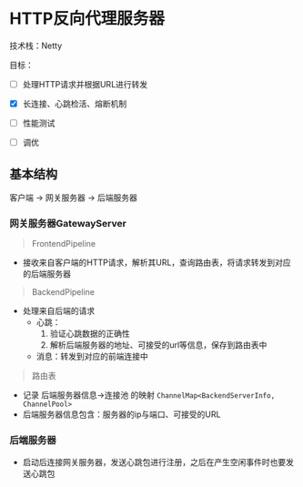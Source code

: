 # HTTP反向代理服务器

技术栈：Netty

目标：
- [ ]  处理HTTP请求并根据URL进行转发
- [x]  长连接、心跳检活、熔断机制
- [ ]  性能测试
- [ ]  调优


## 基本结构

客户端 → 网关服务器 → 后端服务器

### 网关服务器GatewayServer

> FrontendPipeline
* 接收来自客户端的HTTP请求，解析其URL，查询路由表，将请求转发到对应的后端服务器

> BackendPipeline
* 处理来自后端的请求
    * 心跳：
        1. 验证心跳数据的正确性 
        2. 解析后端服务器的地址、可接受的url等信息，保存到路由表中
    * 消息：转发到对应的前端连接中

> 路由表
* 记录 后端服务器信息→连接池 的映射 `ChannelMap<BackendServerInfo, ChannelPool>`
* 后端服务器信息包含：服务器的ip与端口、可接受的URL

### 后端服务器

* 启动后连接网关服务器，发送心跳包进行注册，之后在产生空闲事件时也要发送心跳包
